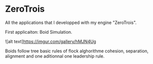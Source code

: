 # ZeroTrois

All the applications that I developped with my engine "ZeroTrois".

First applicaiton: Boid Simulation.

![alt text]https://imgur.com/gallery/hMJN4Ug

Boids follow tree basic rules of flock alghorithme cohesion, separation, alignment and one aditionnal one leadership rule. 
